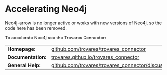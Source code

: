 # Accelerating Neo4j

Neo4j-arrow is no longer active or works with new versions of Neo4j, so the code here has been removed.

To accelerate Neo4j see the Trovares Connector:

<table>
  <tr>
    <td><b>Homepage:</b></td>
    <td><a href="https://github.com/trovares/trovares_connector">github.com/trovares/trovares_connector</a></td>
  </tr>
  <tr>
    <td><b>Documentation:</b></td>
    <td><a href="https://trovares.github.io/trovares_connector/">trovares.github.io/trovares_connector</a></td>
  </tr>
  <tr>
    <td><b>General Help:</b></td>
    <td><a href="https://github.com/trovares/trovares_connector/discussions">github.com/trovares/trovares_connector/discussions</a></td>
  </tr>
</table>
